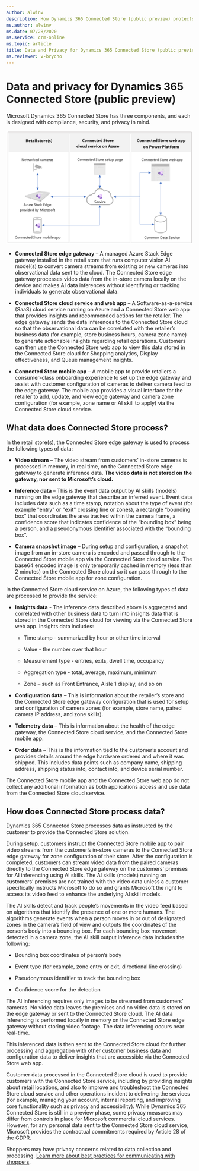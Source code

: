 ```yaml
---
author: alwinv
description: How Dynamics 365 Connected Store (public preview) protects data and privacy
ms.author: alwinv
ms.date: 07/28/2020
ms.service: crm-online
ms.topic: article
title: Data and Privacy for Dynamics 365 Connected Store (public preview)
ms.reviewer: v-brycho
---
```


# Data and privacy for Dynamics 365 Connected Store (public preview)

Microsoft Dynamics 365 Connected Store has three components, and each is designed with compliance, security, and privacy in mind. 

![Illustration of retail store, Azure cloud service and Power Platorm components](media/how-cs-works.PNG "Illustration of retail store, Azure cloud service and Power Platorm components")

- **Connected Store edge gateway** – A managed Azure Stack Edge gateway installed in the retail store that runs computer vision AI model(s) to convert camera streams from existing or new cameras into observational data sent to the cloud. The Connected Store edge gateway processes video data from the in-store camera locally on the device and makes AI data inferences without identifying or tracking individuals to generate observational data.

- **Connected Store cloud service and web app** – A  Software-as-a-service (SaaS) cloud service running on Azure and a Connected Store web app that provides insights and recommended actions for the retailer. The edge gateway sends the data inferences to the Connected Store cloud so that the observational data can be correlated with the retailer’s business data (for example, store business hours, camera zone name) to generate actionable insights regarding retail operations. Customers can then use the Connected Store web app to view this data stored in the Connected Store cloud for Shopping analytics, Display effectiveness, and Queue management insights. 

- **Connected Store mobile app** – A mobile app to provide retailers a consumer-class onboarding experience to set up the edge gateway and assist with customer configuration of cameras to deliver camera feed to the edge gateway. The mobile app provides a visual interface for the retailer to add, update, and view edge gateway and camera zone configuration (for example, zone name or AI skill to apply) via the Connected Store cloud service.


## What data does Connected Store process?  

In the retail store(s), the Connected Store edge gateway is used to process the following types of data:

- **Video stream** – The video stream from customers’ in-store cameras is processed in memory, in real time, on the Connected Store edge gateway to generate inference data. **The video data is not stored on the gateway, nor sent to Microsoft’s cloud.**

- **Inference data** – This is the event data output by AI skills (models) running on the edge gateway that describe an inferred event. Event data includes data such as a time stamp, notation about the type of event (for example "entry" or "exit" crossing line or zones), a rectangle “bounding box” that coordinates the area tracked within the camera frame, a confidence score that indicates confidence of the “bounding box” being a person, and a pseudonymous identifier associated with the “bounding box”. 

- **Camera snapshot image** – During setup and configuration, a snapshot image from an in-store camera is encoded and passed through to the Connected Store mobile app via the Connected Store cloud service. The base64 encoded image is only temporarily cached in memory (less than 2 minutes) on the Connected Store cloud so it can pass through to the Connected Store mobile app for zone configuration.
 
In the Connected Store cloud service on Azure, the following types of data are processed to provide the service:

- **Insights data** - The inference data described above is aggregated and correlated with other business data to turn into insights data that is stored in the Connected Store cloud for viewing via the Connected Store web app. Insights data includes: 

   - Time stamp - summarized by hour or other time interval

   - Value - the number over that hour

   - Measurement type - entries, exits, dwell time, occupancy

   - Aggregation type - total, average, maximum, minimum

   - Zone – such as Front Entrance, Aisle 1 display, and so on

- **Configuration data** – This is information about the retailer’s store and the Connected Store edge gateway configuration that is used for setup and configuration of camera zones (for example, store name, paired camera IP address, and zone skills). 

- **Telemetry data** – This is information about the health of the edge gateway, the Connected Store cloud service, and the Connected Store mobile app. 

- **Order data** – This is the information tied to the customer’s account and provides details around the edge hardware ordered and where it was shipped. This includes data points such as company name, shipping address, shipping status info, contact info, and device serial number.

The Connected Store mobile app and the Connected Store web app do not collect any additional information as both applications access and use data from the Connected Store cloud service. 

## How does Connected Store process data?

Dynamics 365 Connected Store processes data as instructed by the customer to provide the Connected Store solution.  

During setup, customers instruct the Connected Store mobile app to pair video streams from the customer’s in-store cameras to the Connected Store edge gateway for zone configuration of their store. After the configuration is completed, customers can stream video data from the paired cameras directly to the Connected Store edge gateway on the customers’ premises for AI inferencing using AI skills. The AI skills (models) running on customers’ premises are not trained with the video data unless a customer specifically instructs Microsoft to do so and grants Microsoft the right to access its video feed to enhance the underlying AI skill models.

The AI skills detect and track people’s movements in the video feed based on algorithms that identify the presence of one or more humans. The algorithms generate events when a person moves in or out of designated zones in the camera’s field of view and outputs the coordinates of the person’s body into a bounding box. For each bounding box movement detected in a camera zone, the AI skill output inference data includes the following:

- Bounding box coordinates of person’s body

- Event type (for example, zone entry or exit, directional line crossing)

- Pseudonymous identifier to track the bounding box 

- Confidence score for the detection 

The AI inferencing requires only images to be streamed from customers’ cameras. No video data leaves the premises and no video data is stored on the edge gateway or sent to the Connected Store cloud. The AI data inferencing is performed locally in memory on the Connected Store edge gateway without storing video footage. The data inferencing occurs near real-time. 

This inferenced data is then sent to the Connected Store cloud for further processing and aggregation with other customer business data and configuration data to deliver insights that are accessible via the Connected Store web app.  

Customer data processed in the Connected Store cloud is used to provide customers with the Connected Store service, including by providing insights about retail locations, and also to improve and troubleshoot the Connected Store cloud service and other operations incident to delivering the services (for example, managing your account, internal reporting, and improving core functionality such as privacy and accessibility). While Dynamics 365 Connected Store is still in a preview phase, some privacy measures may differ from controls in place for Microsoft commercial cloud services. However, for any personal data sent to the Connected Store cloud service, Microsoft provides the contractual commitments required by Article 28 of the GDPR.

Shoppers may have privacy concerns related to data collection and processing. [Learn more about best practices for communicating with shoppers](communication-plan.md).

